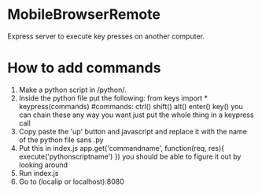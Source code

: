 # MobileBrowserRemote
Express server to execute key presses on another computer.

# How to add commands
1. Make a python script in /python/. 
2. Inside the python file put the following:
  from keys import *
  keypress(commands) #commands: ctrl() shift() alt() enter() key() you can chain these any way you want just put the whole       thing in a keypress call
3. Copy paste the 'up' button and javascript and replace it with the name of the python file sans .py
4. Put this in index.js
  app.get('commandname', function(req, res){
    execute('pythonscriptname')
  })
  you should be able to figure it out by looking around
5. Run index.js
6. Go to (localip or localhost):8080

